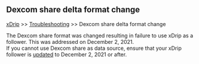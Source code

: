 ## Dexcom share delta format change

[xDrip](../README.md) >> [Troubleshooting](./Troubleshooting_page.md) >> Dexcom share delta format change  
  
The Dexcom share format was changed resulting in failure to use xDrip as a follower.
This was addressed on December 2, 2021.  
If you cannot use Dexcom share as data source, ensure that your xDrip follower is [updated](./Updates.md) to December 2, 2021 or after.  
  
